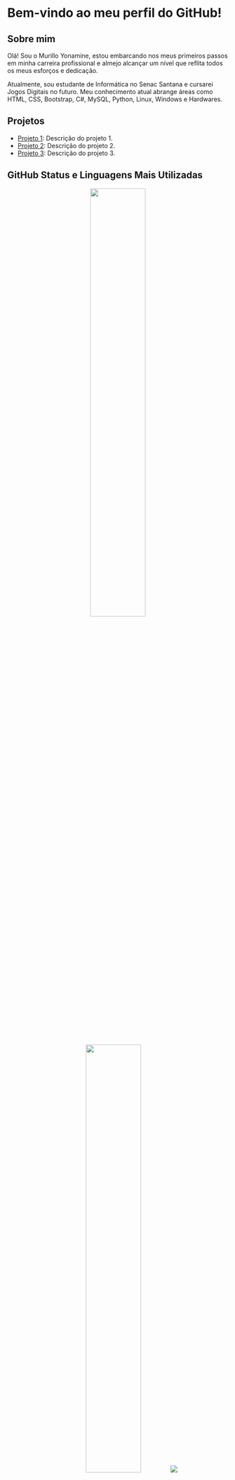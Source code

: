 # Bem-vindo ao meu perfil do GitHub!

## Sobre mim

Olá! Sou o Murillo Yonamine, estou embarcando nos meus primeiros passos em minha carreira profissional e almejo alcançar um nível que reflita todos os meus esforços e dedicação.

Atualmente, sou estudante de Informática no Senac Santana e cursarei Jogos Digitais no futuro. Meu conhecimento atual abrange áreas como HTML, CSS, Bootstrap, C#, MySQL, Python, Linux, Windows e Hardwares.

## Projetos

- [Projeto 1](link_projeto1): Descrição do projeto 1.
- [Projeto 2](link_projeto2): Descrição do projeto 2.
- [Projeto 3](link_projeto3): Descrição do projeto 3.

## GitHub Status e Linguagens Mais Utilizadas
<p align="center">
  <img height="50%" width="auto" src ="https://github-readme-stats.vercel.app/api?username=MurilloYonamine&show_icons=true&count_private=true&theme=tokyonight&hide_border=true&hide=issues,contribs&bg_color=00000000">
  <img height="50%" width="auto" src ="https://github-readme-stats.vercel.app/api/top-langs/?username=MurilloYonamine&layout=compact&hide_border=true&theme=tokyonight&bg_color=00000000&langs_count=6&hide=jupyter%20notebook,tex,css,php&exclude_repo=Pacman-AI">
  <img src ="https://github-readme-streak-stats.herokuapp.com?user=MurilloYonamine&theme=tokyonight&hide_border=true&background=FFFFFF00">
</p>

## Contato

- Linkedin: [Murillo Yonamine](https://www.linkedin.com/in/murillo-gomes-yonamine/)
- E-mail: profissionalmurillogomes@gmail.com
